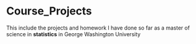 # Course_Projects
This include the projects and homework I have done so far as a master of science in **statistics** in George Washington University
